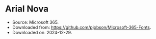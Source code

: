 # Arial Nova

- Source: Microsoft 365.
- Downloaded from: <https://github.com/pjobson/Microsoft-365-Fonts>.
- Downloaded on: 2024-12-29.
